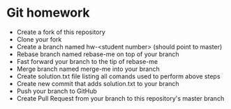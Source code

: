 # Git homework
- Create a fork of this repository
- Clone your fork
- Create a branch named hw-\<student number> (should point to master)
- Rebase branch named rebase-me on top of your branch
- Fast forward your branch to the tip of rebase-me
- Merge branch named merge-me into your branch
- Create solution.txt file listing all comands used to perform above steps
- Create new commit that adds solution.txt to your branch
- Push your branch to GitHub
- Create Pull Request from your branch to this repository's master branch
